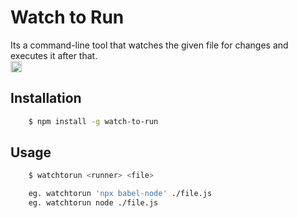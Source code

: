 # Watch to Run

Its a command-line tool that watches the given file for changes and executes it after that.
<br><a href="https://badge.fury.io/js/watch-to-run"><img src="https://badge.fury.io/js/watch-to-run.svg" alt="npm version" height="18"></a>

## Installation

```bash
    $ npm install -g watch-to-run
```

## Usage

```bash
    $ watchtorun <runner> <file> 

    eg. watchtorun 'npx babel-node' ./file.js
    eg. watchtorun node ./file.js
```
